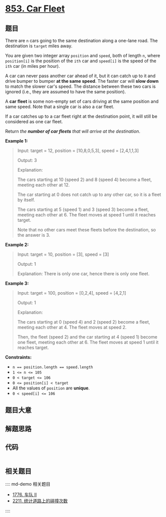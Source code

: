 # [853. Car Fleet](https://leetcode.com/problems/car-fleet)

## 题目

There are `n` cars going to the same destination along a one-lane road. The
destination is `target` miles away.

You are given two integer array `position` and `speed`, both of length `n`,
where `position[i]` is the position of the `ith` car and `speed[i]` is the
speed of the `ith` car (in miles per hour).

A car can never pass another car ahead of it, but it can catch up to it and
drive bumper to bumper **at the same speed**. The faster car will **slow
down** to match the slower car's speed. The distance between these two cars is
ignored (i.e., they are assumed to have the same position).

A **car fleet** is some non-empty set of cars driving at the same position and
same speed. Note that a single car is also a car fleet.

If a car catches up to a car fleet right at the destination point, it will
still be considered as one car fleet.

Return _the **number of car fleets** that will arrive at the destination_.



**Example 1:**

> Input: target = 12, position = [10,8,0,5,3], speed = [2,4,1,1,3]
> 
> Output: 3
> 
> Explanation:
> 
> The cars starting at 10 (speed 2) and 8 (speed 4) become a fleet, meeting each other at 12.
> 
> The car starting at 0 does not catch up to any other car, so it is a fleet by itself.
> 
> The cars starting at 5 (speed 1) and 3 (speed 3) become a fleet, meeting each other at 6. The fleet moves at speed 1 until it reaches target.
> 
> Note that no other cars meet these fleets before the destination, so the answer is 3.

**Example 2:**

> Input: target = 10, position = [3], speed = [3]
> 
> Output: 1
> 
> Explanation: There is only one car, hence there is only one fleet.

**Example 3:**

> Input: target = 100, position = [0,2,4], speed = [4,2,1]
> 
> Output: 1
> 
> Explanation:
> 
> The cars starting at 0 (speed 4) and 2 (speed 2) become a fleet, meeting each other at 4. The fleet moves at speed 2.
> 
> Then, the fleet (speed 2) and the car starting at 4 (speed 1) become one fleet, meeting each other at 6. The fleet moves at speed 1 until it reaches target.

**Constraints:**

  * `n == position.length == speed.length`
  * `1 <= n <= 105`
  * `0 < target <= 106`
  * `0 <= position[i] < target`
  * All the values of `position` are **unique**.
  * `0 < speed[i] <= 106`


## 题目大意

## 解题思路

## 代码

```javascript

```

## 相关题目

:::: md-demo 相关题目
- [1776. 车队 II](https://leetcode.com/problems/car-fleet-ii)
- [2211. 统计道路上的碰撞次数](https://leetcode.com/problems/count-collisions-on-a-road)

::::
